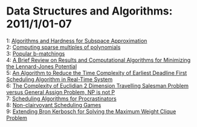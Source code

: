 # Data Structures and Algorithms: 2011/1/01-07  
1: [Algorithms and Hardness for Subspace Approximation](https://doi.org/10.48550/arXiv.0912.1403)  
2: [Computing sparse multiples of polynomials](https://doi.org/10.48550/arXiv.1009.3214)  
3: [Popular b-matchings](https://doi.org/10.48550/arXiv.1101.0021)  
4: [A Brief Review on Results and Computational Algorithms for Minimizing  the Lennard-Jones Potential](https://doi.org/10.48550/arXiv.1101.0039)  
5: [An Algorithm to Reduce the Time Complexity of Earliest Deadline First  Scheduling Algorithm in Real-Time System](https://doi.org/10.48550/arXiv.1101.0056)  
6: [The Complexity of Euclidian 2 Dimension Travelling Salesman Problem  versus General Assign Problem, NP is not P](https://doi.org/10.48550/arXiv.1101.0160)  
7: [Scheduling Algorithms for Procrastinators](https://doi.org/10.48550/arXiv.cs/0606067)  
8: [Non-clairvoyant Scheduling Games](https://doi.org/10.48550/arXiv.1101.1256)  
9: [Extending Bron Kerbosch for Solving the Maximum Weight Clique Problem](https://doi.org/10.48550/arXiv.1101.1266)  